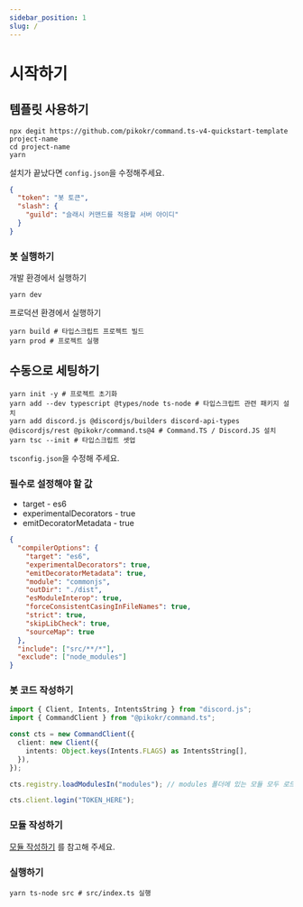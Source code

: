```yaml
---
sidebar_position: 1
slug: /
---
```


# 시작하기

## 템플릿 사용하기

```shell
npx degit https://github.com/pikokr/command.ts-v4-quickstart-template project-name
cd project-name
yarn
```

설치가 끝났다면 `config.json`을 수정해주세요.

```json title="config.json"
{
  "token": "봇 토큰",
  "slash": {
    "guild": "슬래시 커맨드를 적용할 서버 아이디"
  }
}
```

### 봇 실행하기

개발 환경에서 실행하기

```shell
yarn dev
```

프로덕션 환경에서 실행하기

```shell
yarn build # 타입스크립트 프로젝트 빌드
yarn prod # 프로젝트 실행
```

## 수동으로 세팅하기

```shell
yarn init -y # 프로젝트 초기화
yarn add --dev typescript @types/node ts-node # 타입스크립트 관련 패키지 설치
yarn add discord.js @discordjs/builders discord-api-types @discordjs/rest @pikokr/command.ts@4 # Command.TS / Discord.JS 설치
yarn tsc --init # 타입스크립트 셋업
```

`tsconfig.json`을 수정해 주세요.

### 필수로 설정해야 할 값

- target - es6
- experimentalDecorators - true
- emitDecoratorMetadata - true

```json title="tsconfig.json"
{
  "compilerOptions": {
    "target": "es6",
    "experimentalDecorators": true,
    "emitDecoratorMetadata": true,
    "module": "commonjs",
    "outDir": "./dist",
    "esModuleInterop": true,
    "forceConsistentCasingInFileNames": true,
    "strict": true,
    "skipLibCheck": true,
    "sourceMap": true
  },
  "include": ["src/**/*"],
  "exclude": ["node_modules"]
}
```

### 봇 코드 작성하기

```ts title="src/index.ts"
import { Client, Intents, IntentsString } from "discord.js";
import { CommandClient } from "@pikokr/command.ts";

const cts = new CommandClient({
  client: new Client({
    intents: Object.keys(Intents.FLAGS) as IntentsString[],
  }),
});

cts.registry.loadModulesIn("modules"); // modules 폴더에 있는 모듈 모두 로드

cts.client.login("TOKEN_HERE");
```

### 모듈 작성하기

[모듈 작성하기](modules.md) 를 참고해 주세요.

### 실행하기

```shell
yarn ts-node src # src/index.ts 실행
```
